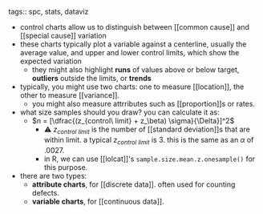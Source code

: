 tags:: spc, stats, dataviz

- control charts allow us to distinguish between [[common cause]] and [[special cause]] variation
- these charts typically plot a variable against a centerline, usually the average value, and upper and lower control limits, which show the expected variation
	- they might also highlight **runs** of values above or below target, **outliers** outside the limits, or **trends**
- typically, you might use two charts: one to measure [[location]], the other to measure [[variance]].
	- you might also measure attrributes such as [[proportion]]s or rates.
- what size samples should you draw? you can calculate it as:
	- $n = [\dfrac{(z_{control\ limit} + z_\beta) \sigma}{\Delta}]^2$
		- ⚠️ $z_{control\ limit}$ is the number of [[standard deviation]]s that are within limit. a typical $z_{control\ limit}$ is 3. this is the same as an $\alpha$ of $.0027$.
		- in R, we can use [[lolcat]]'s `sample.size.mean.z.onesample()` for this purpose.
- there are two types:
	- **attribute charts**, for [[discrete data]]. often used for counting defects.
	- **variable charts**, for [[continuous data]].
